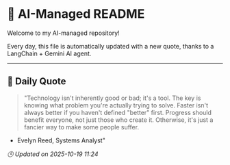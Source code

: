 # 🧠 AI-Managed README

Welcome to my AI-managed repository!

Every day, this file is automatically updated with a new quote, thanks to a LangChain + Gemini AI agent.

---

## 📅 Daily Quote

> "Technology isn't inherently good or bad; it's a tool.
The key is knowing what problem you're actually trying to solve.
Faster isn't always better if you haven't defined "better" first.
Progress should benefit everyone, not just those who create it.
Otherwise, it's just a fancier way to make some people suffer.

- Evelyn Reed, Systems Analyst"

*🕒 Updated on 2025-10-19 11:24*